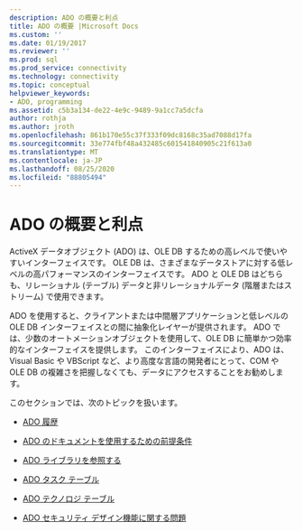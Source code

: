 ```yaml
---
description: ADO の概要と利点
title: ADO の概要 |Microsoft Docs
ms.custom: ''
ms.date: 01/19/2017
ms.reviewer: ''
ms.prod: sql
ms.prod_service: connectivity
ms.technology: connectivity
ms.topic: conceptual
helpviewer_keywords:
- ADO, programming
ms.assetid: c5b3a134-de22-4e9c-9489-9a1cc7a5dcfa
author: rothja
ms.author: jroth
ms.openlocfilehash: 861b170e55c37f333f09dc8168c35ad7088d17fa
ms.sourcegitcommit: 33e774fbf48a432485c601541840905c21f613a0
ms.translationtype: MT
ms.contentlocale: ja-JP
ms.lasthandoff: 08/25/2020
ms.locfileid: "88805494"
---
```

# <a name="ado-overview-and-benefits"></a>ADO の概要と利点
ActiveX データオブジェクト (ADO) は、OLE DB するための高レベルで使いやすいインターフェイスです。 OLE DB は、さまざまなデータストアに対する低レベルの高パフォーマンスのインターフェイスです。 ADO と OLE DB はどちらも、リレーショナル (テーブル) データと非リレーショナルデータ (階層またはストリーム) で使用できます。

 ADO を使用すると、クライアントまたは中間層アプリケーションと低レベルの OLE DB インターフェイスとの間に抽象化レイヤーが提供されます。 ADO では、少数のオートメーションオブジェクトを使用して、OLE DB に簡単かつ効率的なインターフェイスを提供します。 このインターフェイスにより、ADO は、Visual Basic や VBScript など、より高度な言語の開発者にとって、COM や OLE DB の複雑さを把握しなくても、データにアクセスすることをお勧めします。

 このセクションでは、次のトピックを扱います。

-   [ADO 履歴](./ado-history.md)

-   [ADO のドキュメントを使用するための前提条件](./prerequisites-for-using-the-ado-documentation.md)

-   [ADO ライブラリを参照する](./referencing-the-ado-libraries.md)

-   [ADO タスク テーブル](./ado-task-table.md)

-   [ADO テクノロジ テーブル](./ado-technology-table.md)

-   [ADO セキュリティ デザイン機能に関する問題](./ado-security-design-issues.md)